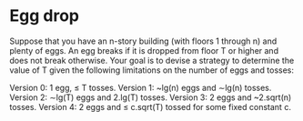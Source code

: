 # Egg drop

Suppose that you have an n-story building (with floors 1 through n) and plenty of eggs. An egg breaks if it is dropped from floor T or higher and does not break otherwise. Your goal is to devise a strategy to determine the value of T given the following limitations on the number of eggs and tosses:

Version 0: 1 egg, ≤ T tosses.
Version 1: ~lg(n) eggs and ∼lg(n) tosses.
Version 2: ∼lg(T) eggs and 2.lg(T) tosses.
Version 3: 2 eggs and ~2.sqrt(n) tosses.
Version 4: 2 eggs and ≤ c.sqrt(T) tossed for some fixed constant c.

